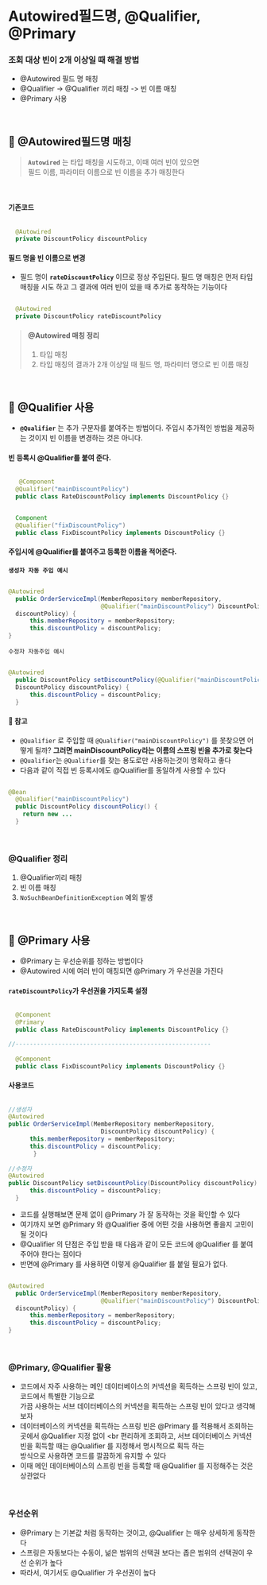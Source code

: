 # Autowired필드명, @Qualifier, @Primary

### 조회 대상 빈이 2개 이상일 때 해결 방법
- @Autowired 필드 명 매칭
- @Qualifier -> @Qualifier 끼리 매칭 -> 빈 이름 매칭
- @Primary 사용

<br>

## 🔎 @Autowired필드명 매칭
> **`Autowired`** 는 타입 매칭을 시도하고, 이때 여러 빈이 있으면 <br>
> 필드 이름, 파라미터 이름으로 빈 이름을 추가 매칭한다

<br>

#### 기존코드

```java

  @Autowired
  private DiscountPolicy discountPolicy

```


#### 필드 명을 빈 이름으로 변경

- 필드 명이 **`rateDiscountPolicy`** 이므로 정상 주입된다. 필드 명 매칭은 먼저 타입 매칭을 시도 하고 그 결과에 여러 빈이 있을 때 추가로 동작하는 기능이다

```java

  @Autowired
  private DiscountPolicy rateDiscountPolicy

```


> #### @Autowired 매칭 정리
>
> 1. 타입 매칭
> 2. 타입 매칭의 결과가 2개 이상일 때 필드 명, 파라미터 명으로 빈 이름 매칭

<br>

## 🔎 @Qualifier 사용
- **`@Qualifier`** 는 추가 구분자를 붙여주는 방법이다. 주입시 추가적인 방법을 제공하는 것이지 빈 이름을 변경하는 것은 아니다.

#### 빈 등록시 @Qualifier를 붙여 준다.

```java

   @Component
  @Qualifier("mainDiscountPolicy")
  public class RateDiscountPolicy implements DiscountPolicy {}

```

```java

  Component
  @Qualifier("fixDiscountPolicy")
  public class FixDiscountPolicy implements DiscountPolicy {}

```

####  주입시에 @Qualifier를 붙여주고 등록한 이름을 적어준다.

**`생성자 자동 주입 예시`**

```java

@Autowired
  public OrderServiceImpl(MemberRepository memberRepository,
                          @Qualifier("mainDiscountPolicy") DiscountPolicy
  discountPolicy) {
      this.memberRepository = memberRepository;
      this.discountPolicy = discountPolicy;
}

```

`수정자 자동주입 예시`
```java

@Autowired
  public DiscountPolicy setDiscountPolicy(@Qualifier("mainDiscountPolicy")
  DiscountPolicy discountPolicy) {
      this.discountPolicy = discountPolicy;
  }


```

#### 🌟 참고
- `@Qualifier` 로 주입할 때 `@Qualifier("mainDiscountPolicy")` 를 못찾으면 어떻게 될까? **그러면 mainDiscountPolicy라는 이름의 스프링 빈을 추가로 찾는다**
- `@Qualifier`는 `@Qualifier`를 찾는 용도로만 사용하는것이 명확하고 좋다
- 다음과 같이 직접 빈 등록시에도 @Qualifier를 동일하게 사용할 수 있다

```java

@Bean
  @Qualifier("mainDiscountPolicy")
  public DiscountPolicy discountPolicy() {
    return new ...
  }

```

<br>

### @Qualifier 정리
1. @Qualifier끼리 매칭
2. 빈 이름 매칭
3. `NoSuchBeanDefinitionException` 예외 발생

<br>

## 🔎 @Primary 사용
- @Primary 는 우선순위를 정하는 방법이다
- @Autowired 시에 여러 빈이 매칭되면 @Primary 가 우선권을 가진다

#### `rateDiscountPolicy`가 우선권을 가지도록 설정

```java

  @Component
  @Primary
  public class RateDiscountPolicy implements DiscountPolicy {}

//-------------------------------------------------------
 
  @Component
  public class FixDiscountPolicy implements DiscountPolicy {}

```

#### 사용코드

```java

//생성자
@Autowired
public OrderServiceImpl(MemberRepository memberRepository,
                          DiscountPolicy discountPolicy) {
      this.memberRepository = memberRepository;
      this.discountPolicy = discountPolicy;
       }
       
//수정자
@Autowired
public DiscountPolicy setDiscountPolicy(DiscountPolicy discountPolicy) {
      this.discountPolicy = discountPolicy;
  }


```

- 코드를 실행해보면 문제 없이 @Primary 가 잘 동작하는 것을 확인할 수 있다
- 여기까지 보면 @Primary 와 @Qualifier 중에 어떤 것을 사용하면 좋을지 고민이 될 것이다
- @Qualifier 의 단점은 주입 받을 때 다음과 같이 모든 코드에 @Qualifier 를 붙여주어야 한다는 점이다
- 반면에 @Primary 를 사용하면 이렇게 @Qualifier 를 붙일 필요가 없다.

```java

@Autowired
  public OrderServiceImpl(MemberRepository memberRepository,
                          @Qualifier("mainDiscountPolicy") DiscountPolicy
  discountPolicy) {
      this.memberRepository = memberRepository;
      this.discountPolicy = discountPolicy;
}

```

<br>


### @Primary, @Qualifier 활용
- 코드에서 자주 사용하는 메인 데이터베이스의 커넥션을 획득하는 스프링 빈이 있고, 코드에서 특별한 기능으로 <br>
  가끔 사용하는 서브 데이터베이스의 커넥션을 획득하는 스프링 빈이 있다고 생각해보자
- 데이터베이스의 커넥션을 획득하는 스프링 빈은 @Primary 를 적용해서 조회하는 곳에서 @Qualifier 지정 없이 <br
  편리하게 조회하고, 서브 데이터베이스 커넥션 빈을 획득할 때는 @Qualifier 를 지정해서 명시적으로 획득 하는 <br>
  방식으로 사용하면 코드를 깔끔하게 유지할 수 있다 
- 이때 메인 데이터베이스의 스프링 빈을 등록할 때 @Qualifier 를 지정해주는 것은 상관없다

<br>

###  우선순위
- @Primary 는 기본값 처럼 동작하는 것이고, @Qualifier 는 매우 상세하게 동작한다
- 스프링은 자동보다는 수동이, 넒은 범위의 선택권 보다는 좁은 범위의 선택권이 우선 순위가 높다
- 따라서, 여기서도 @Qualifier 가 우선권이 높다



